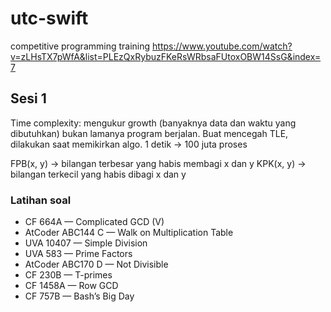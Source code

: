# utc-swift
competitive programming training
https://www.youtube.com/watch?v=zLHsTX7pWfA&list=PLEzQxRybuzFKeRsWRbsaFUtoxOBW14SsG&index=7

## Sesi 1
Time complexity: mengukur growth (banyaknya data dan waktu yang dibutuhkan) bukan lamanya program berjalan. 
Buat mencegah TLE, dilakukan saat memikirkan algo.
1 detik -> 100 juta proses

FPB(x, y) -> bilangan terbesar yang habis membagi x dan y
KPK(x, y) -> bilangan terkecil yang habis dibagi x dan y

### Latihan soal
- CF 664A — Complicated GCD (V)
- AtCoder ABC144 C — Walk on Multiplication Table
- UVA 10407 — Simple Division
- UVA 583 — Prime Factors
- AtCoder ABC170 D — Not Divisible
- CF 230B — T-primes
- CF 1458A — Row GCD
- CF 757B — Bash’s Big Day

